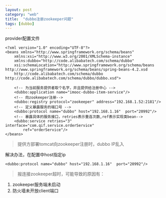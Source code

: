 ```yaml
---
layout: post
category: "web"
title:  "dubbo注册zookeeper问题"
tags: [dubbo]
---
```


provider配置文件   

	<?xml version="1.0" encoding="UTF-8"?>
	<beans xmlns="http://www.springframework.org/schema/beans"
		xmlns:xsi="http://www.w3.org/2001/XMLSchema-instance"
		xmlns:dubbo="http://code.alibabatech.com/schema/dubbo"
		xsi:schemaLocation="http://www.springframework.org/schema/beans http://www.springframework.org/schema/beans/spring-beans-4.2.xsd
		http://code.alibabatech.com/schema/dubbo http://code.alibabatech.com/schema/dubbo/dubbo.xsd">
	
		<!-- 为当前服务提供者取个名字，并且提供给注册中心 -->  
		<dubbo:application name="imooc-dubbo-item-service"/>  
		<!-- 向zookeeper注册-->  
		<dubbo:registry protocol="zookeeper" address="192.168.1.52:2181"/>  
		<!-- 定义暴露服务的端口号 -->  
		<dubbo:protocol name="dubbo" host="192.168.1.16"  port="20992"/>  
		<!-- 暴露具体的服务接口，retries表示重连次数,ref表示实现类bean-->  
		<dubbo:service retries="3" interface="com.qif.service.orderService"
			ref="orderService"/>  
	</beans>  



> 提供方部署tomcat向zookeeper注册时，dubbo IP乱入  
  
解决办法，在配置中host指定ip    

	<dubbo:protocol name="dubbo" host="192.168.1.16"  port="20992"/>  



> 报连接zookeeper超时，可能导致的原因有：  

1. zookeeper服务端未启动  
1. 防火墙未开放client端口  

